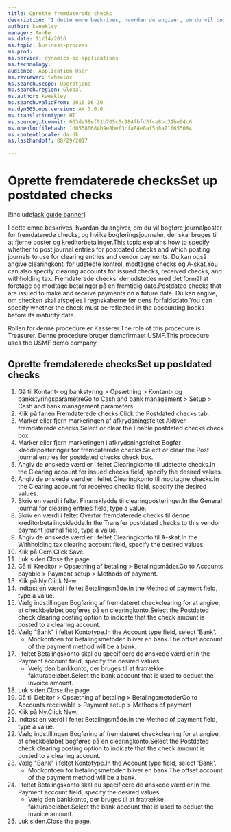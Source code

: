```yaml
--- 
title: Oprette fremdaterede checks
description: "I dette emne beskrives, hvordan du angiver, om du vil bogføre journalposter for fremdaterede checks, og hvilke bogføringsjournaler, der skal bruges til at fjerne poster og kreditorbetalinger."
author: kweekley
manager: AnnBe
ms.date: 11/14/2016
ms.topic: business-process
ms.prod: 
ms.service: dynamics-ax-applications
ms.technology: 
audience: Application User
ms.reviewer: twheeloc
ms.search.scope: Operations
ms.search.region: Global
ms.author: kweekley
ms.search.validFrom: 2016-06-30
ms.dyn365.ops.version: AX 7.0.0
ms.translationtype: HT
ms.sourcegitcommit: 663da58ef01b705c0c984fbfd3fce8bc31be04c6
ms.openlocfilehash: 1d05580684b9e8bef3cfa84e8af5b8a71f655084
ms.contentlocale: da-dk
ms.lasthandoff: 08/29/2017

---
```

# <a name="set-up-postdated-checks"></a><span data-ttu-id="0ddb0-103">Oprette fremdaterede checks</span><span class="sxs-lookup"><span data-stu-id="0ddb0-103">Set up postdated checks</span></span>

[!include[task guide banner](../../includes/task-guide-banner.md)]

<span data-ttu-id="0ddb0-104">I dette emne beskrives, hvordan du angiver, om du vil bogføre journalposter for fremdaterede checks, og hvilke bogføringsjournaler, der skal bruges til at fjerne poster og kreditorbetalinger.</span><span class="sxs-lookup"><span data-stu-id="0ddb0-104">This topic explains how to specify whether to post journal entries for postdated checks and which posting journals to use for clearing entries and vendor payments.</span></span> <span data-ttu-id="0ddb0-105">Du kan også angive clearingkonti for udstedte kontrol, modtagne checks og A-skat.</span><span class="sxs-lookup"><span data-stu-id="0ddb0-105">You can also specify clearing accounts for issued checks, received checks, and withholding tax.</span></span> <span data-ttu-id="0ddb0-106">Fremdaterede checks, der udstedes med det formål at foretage og modtage betalinger på en fremtidig dato.</span><span class="sxs-lookup"><span data-stu-id="0ddb0-106">Postdated checks that are issued to make and receive payments on a future date.</span></span> <span data-ttu-id="0ddb0-107">Du kan angive, om checken skal afspejles i regnskaberne før dens forfaldsdato.</span><span class="sxs-lookup"><span data-stu-id="0ddb0-107">You can specify whether the check must be reflected in the accounting books before its maturity date.</span></span>



<span data-ttu-id="0ddb0-108">Rollen for denne procedure er Kasserer.</span><span class="sxs-lookup"><span data-stu-id="0ddb0-108">The role of this procedure is Treasurer.</span></span> <span data-ttu-id="0ddb0-109">Denne procedure bruger demofirmaet USMF.</span><span class="sxs-lookup"><span data-stu-id="0ddb0-109">This procedure uses the USMF demo company.</span></span>


## <a name="set-up-postdated-checks"></a><span data-ttu-id="0ddb0-110">Oprette fremdaterede checks</span><span class="sxs-lookup"><span data-stu-id="0ddb0-110">Set up postdated checks</span></span>
1. <span data-ttu-id="0ddb0-111">Gå til Kontant- og bankstyring > Opsætning > Kontant- og bankstyringsparametre</span><span class="sxs-lookup"><span data-stu-id="0ddb0-111">Go to Cash and bank management > Setup > Cash and bank management parameters.</span></span>
2. <span data-ttu-id="0ddb0-112">Klik på fanen Fremdaterede checks.</span><span class="sxs-lookup"><span data-stu-id="0ddb0-112">Click the Postdated checks tab.</span></span>
3. <span data-ttu-id="0ddb0-113">Marker eller fjern markeringen af afkrydsningsfeltet Aktivér fremdaterede checks.</span><span class="sxs-lookup"><span data-stu-id="0ddb0-113">Select or clear the Enable postdated checks check box.</span></span>
4. <span data-ttu-id="0ddb0-114">Marker eller fjern markeringen i afkrydsningsfeltet Bogfør kladdeposteringer for fremdaterede checks.</span><span class="sxs-lookup"><span data-stu-id="0ddb0-114">Select or clear the Post journal entries for postdated checks check box.</span></span>
5. <span data-ttu-id="0ddb0-115">Angiv de ønskede værdier i feltet Clearingkonto til udstedte checks.</span><span class="sxs-lookup"><span data-stu-id="0ddb0-115">In the Clearing account for issued checks field, specify the desired values.</span></span>
6. <span data-ttu-id="0ddb0-116">Angiv de ønskede værdier i feltet Clearingkonto til modtagne checks.</span><span class="sxs-lookup"><span data-stu-id="0ddb0-116">In the Clearing account for received checks field, specify the desired values.</span></span>
7. <span data-ttu-id="0ddb0-117">Skriv en værdi i feltet Finanskladde til clearingposteringer.</span><span class="sxs-lookup"><span data-stu-id="0ddb0-117">In the General journal for clearing entries field, type a value.</span></span>
8. <span data-ttu-id="0ddb0-118">Skriv en værdi i feltet Overfør fremdaterede checks til denne kreditorbetalingskladde.</span><span class="sxs-lookup"><span data-stu-id="0ddb0-118">In the Transfer postdated checks to this vendor payment journal field, type a value.</span></span>
9. <span data-ttu-id="0ddb0-119">Angiv de ønskede værdier i feltet Clearingkonto til A-skat.</span><span class="sxs-lookup"><span data-stu-id="0ddb0-119">In the Withholding tax clearing account field, specify the desired values.</span></span>
10. <span data-ttu-id="0ddb0-120">Klik på Gem.</span><span class="sxs-lookup"><span data-stu-id="0ddb0-120">Click Save.</span></span>
11. <span data-ttu-id="0ddb0-121">Luk siden.</span><span class="sxs-lookup"><span data-stu-id="0ddb0-121">Close the page.</span></span>
12. <span data-ttu-id="0ddb0-122">Gå til Kreditor > Opsætning af betaling > Betalingsmåder.</span><span class="sxs-lookup"><span data-stu-id="0ddb0-122">Go to Accounts payable > Payment setup > Methods of payment.</span></span>
13. <span data-ttu-id="0ddb0-123">Klik på Ny.</span><span class="sxs-lookup"><span data-stu-id="0ddb0-123">Click New.</span></span>
14. <span data-ttu-id="0ddb0-124">Indtast en værdi i feltet Betalingsmåde.</span><span class="sxs-lookup"><span data-stu-id="0ddb0-124">In the Method of payment field, type a value.</span></span>
15. <span data-ttu-id="0ddb0-125">Vælg indstillingen Bogføring af fremdateret checkclearing for at angive, at checkbeløbet bogføres på en clearingkonto.</span><span class="sxs-lookup"><span data-stu-id="0ddb0-125">Select the Postdated check clearing posting option to indicate that the check amount is posted to a clearing account.</span></span>
16. <span data-ttu-id="0ddb0-126">Vælg "Bank" i feltet Kontotype.</span><span class="sxs-lookup"><span data-stu-id="0ddb0-126">In the Account type field, select 'Bank'.</span></span>
    * <span data-ttu-id="0ddb0-127">Modkontoen for betalingsmetoden bliver en bank.</span><span class="sxs-lookup"><span data-stu-id="0ddb0-127">The offset account of the payment method will be a bank.</span></span>  
17. <span data-ttu-id="0ddb0-128">I feltet Betalingskonto skal du specificere de ønskede værdier.</span><span class="sxs-lookup"><span data-stu-id="0ddb0-128">In the Payment account field, specify the desired values.</span></span>
    * <span data-ttu-id="0ddb0-129">Vælg den bankkonto, der bruges til at fratrække fakturabeløbet.</span><span class="sxs-lookup"><span data-stu-id="0ddb0-129">Select the bank account that is used to deduct the invoice amount.</span></span>  
18. <span data-ttu-id="0ddb0-130">Luk siden.</span><span class="sxs-lookup"><span data-stu-id="0ddb0-130">Close the page.</span></span>
19. <span data-ttu-id="0ddb0-131">Gå til Debitor > Opsætning af betaling > Betalingsmetoder</span><span class="sxs-lookup"><span data-stu-id="0ddb0-131">Go to Accounts receivable > Payment setup > Methods of payment</span></span>
20. <span data-ttu-id="0ddb0-132">Klik på Ny.</span><span class="sxs-lookup"><span data-stu-id="0ddb0-132">Click New.</span></span>
21. <span data-ttu-id="0ddb0-133">Indtast en værdi i feltet Betalingsmåde.</span><span class="sxs-lookup"><span data-stu-id="0ddb0-133">In the Method of payment field, type a value.</span></span>
22. <span data-ttu-id="0ddb0-134">Vælg indstillingen Bogføring af fremdateret checkclearing for at angive, at checkbeløbet bogføres på en clearingkonto.</span><span class="sxs-lookup"><span data-stu-id="0ddb0-134">Select the Postdated check clearing posting option to indicate that the check amount is posted to a clearing account.</span></span>
23. <span data-ttu-id="0ddb0-135">Vælg "Bank" i feltet Kontotype.</span><span class="sxs-lookup"><span data-stu-id="0ddb0-135">In the Account type field, select 'Bank'.</span></span>
    * <span data-ttu-id="0ddb0-136">Modkontoen for betalingsmetoden bliver en bank.</span><span class="sxs-lookup"><span data-stu-id="0ddb0-136">The offset account of the payment method will be a bank.</span></span>  
24. <span data-ttu-id="0ddb0-137">I feltet Betalingskonto skal du specificere de ønskede værdier.</span><span class="sxs-lookup"><span data-stu-id="0ddb0-137">In the Payment account field, specify the desired values.</span></span>
    * <span data-ttu-id="0ddb0-138">Vælg den bankkonto, der bruges til at fratrække fakturabeløbet.</span><span class="sxs-lookup"><span data-stu-id="0ddb0-138">Select the bank account that is used to deduct the invoice amount.</span></span>  
25. <span data-ttu-id="0ddb0-139">Luk siden.</span><span class="sxs-lookup"><span data-stu-id="0ddb0-139">Close the page.</span></span>


